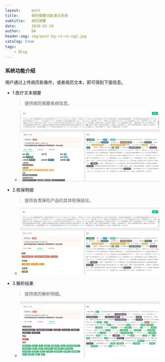 ```yaml
---
layout:     post
title:      病历摘要功能演示系统
subtitle:   病历摘要
date:       2020-01-19
author:     DA
header-img: img/post-bg-re-vs-ng2.jpg
catalog: true
tags:
    - Blog
---
```


### 系统功能介绍
用户通过上传病历影像件，或者病历文本，即可得到下面信息。
- 1.医疗文本摘要
  > 提供病历摘要疾病信息。
  - ![医疗文本摘要](/img/病历结构化-健康险版本-文本摘要v1.0.jpg)

- 2.核保明细
  > 提供各类保险产品的具体核保结论。
  - ![核保明细](/img/病历结构化-健康险版本-核保明细v1.0.jpg)

- 3.解析结果
  > 提供病历解析明细。
  - ![解析结果](/img/病历结构化-健康险版本-解析结果v1.0.jpg)
